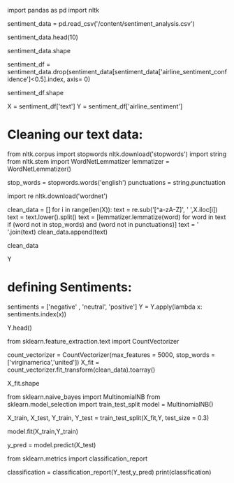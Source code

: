 import pandas as pd
import nltk

sentiment_data = pd.read_csv('/content/sentiment_analysis.csv')

sentiment_data.head(10)

sentiment_data.shape

sentiment_df = sentiment_data.drop(sentiment_data[sentiment_data['airline_sentiment_confidence']<0.5].index, axis= 0)

sentiment_df.shape

X = sentiment_df['text']
Y = sentiment_df['airline_sentiment']

# Cleaning our text data:

from nltk.corpus import stopwords
nltk.download('stopwords')
import string
from nltk.stem import WordNetLemmatizer
lemmatizer = WordNetLemmatizer()

stop_words = stopwords.words('english')
punctuations = string.punctuation

import re
nltk.download('wordnet')

clean_data = []
for i in range(len(X)):
  text = re.sub('[^a-zA-Z]', ' ',X.iloc[i])
  text = text.lower().split()
  text = [lemmatizer.lemmatize(word) for word in text if (word not in stop_words) and (word not in punctuations)]
  text = ' '.join(text)
  clean_data.append(text)

clean_data

Y

# defining Sentiments:

sentiments = ['negative' , 'neutral', 'positive']
Y = Y.apply(lambda x: sentiments.index(x))

Y.head()

from sklearn.feature_extraction.text import CountVectorizer

count_vectorizer = CountVectorizer(max_features = 5000, stop_words = ['virginamerica','united'])
X_fit = count_vectorizer.fit_transform(clean_data).toarray()

X_fit.shape

from sklearn.naive_bayes import MultinomialNB
from sklearn.model_selection import train_test_split
model = MultinomialNB()

X_train, X_test, Y_train, Y_test = train_test_split(X_fit,Y, test_size = 0.3)

model.fit(X_train,Y_train)

y_pred = model.predict(X_test)

from sklearn.metrics import classification_report

classification = classification_report(Y_test,y_pred)
print(classification)
